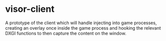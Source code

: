 # visor-client
A prototype of the client which will handle injecting into game processes, creating an overlay once inside the game process and hooking the relevant DXGI functions to then capture the content on the window.